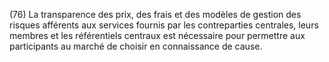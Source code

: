 (76) La transparence des prix, des frais et des modèles de gestion des risques afférents aux services fournis par les contreparties centrales, leurs membres et les référentiels centraux est nécessaire pour permettre aux participants au marché de choisir en connaissance de cause.